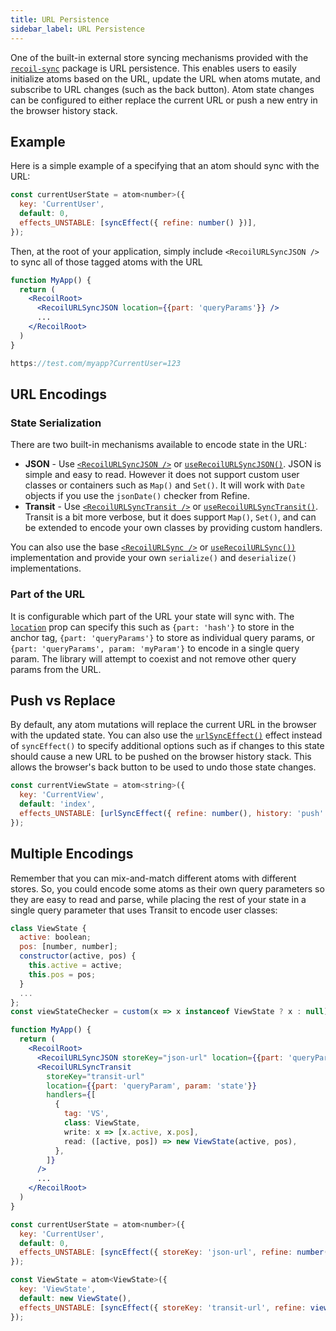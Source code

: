 ```yaml
---
title: URL Persistence
sidebar_label: URL Persistence
---
```


One of the built-in external store syncing mechanisms provided with the [`recoil-sync`](/docs/guides/recoil-sync) package is URL persistence.  This enables users to easily initialize atoms based on the URL, update the URL when atoms mutate, and subscribe to URL changes (such as the back button).  Atom state changes can be configured to either replace the current URL or push a new entry in the browser history stack.

## Example

Here is a simple example of a specifying that an atom should sync with the URL:

```jsx
const currentUserState = atom<number>({
  key: 'CurrentUser',
  default: 0,
  effects_UNSTABLE: [syncEffect({ refine: number() })],
});
```

Then, at the root of your application, simply include `<RecoilURLSyncJSON />` to sync all of those tagged atoms with the URL

```jsx
function MyApp() {
  return (
    <RecoilRoot>
      <RecoilURLSyncJSON location={{part: 'queryParams'}} />
      ...
    </RecoilRoot>
  )
}
```

```jsx
https://test.com/myapp?CurrentUser=123
```

## URL Encodings

### State Serialization
There are two built-in mechanisms available to encode state in the URL:

* **JSON** - Use [`<RecoilURLSyncJSON />`](/docs/api-reference/recoil-sync/RecoilURLSyncJSON) or [`useRecoilURLSyncJSON()`](/docs/api-reference/recoil-sync/useRecoilURLSyncJSON).  JSON is simple and easy to read.  However it does not support custom user classes or containers such as `Map()` and `Set()`.  It will work with `Date` objects if you use the `jsonDate()` checker from Refine.
* **Transit** - Use [`<RecoilURLSyncTransit />`](/docs/api-reference/recoil-sync/RecoilURLSyncTransit) or [`useRecoilURLSyncTransit()`](/docs/api-reference/recoil-sync/useRecoilURLSyncTransit).  Transit is a bit more verbose, but it does support `Map()`, `Set()`, and can be extended to encode your own classes by providing custom handlers.

You can also use the base [`<RecoilURLSync />`](/docs/api-reference/recoil-sync/RecoilURLSync) or [`useRecoilURLSync())`](/docs/api-reference/recoil-sync/useRecoilURLSync) implementation and provide your own `serialize()` and `deserialize()` implementations.

### Part of the URL

It is configurable which part of the URL your state will sync with.  The [`location`](/docs/api-reference/recoil-sync/RecoilURLSync#url-location) prop can specify this such as `{part: 'hash'}` to store in the anchor tag, `{part: 'queryParams'}` to store as individual query params, or `{part: 'queryParams', param: 'myParam'}` to encode in a single query param.  The library will attempt to coexist and not remove other query params from the URL.

## Push vs Replace

By default, any atom mutations will replace the current URL in the browser with the updated state.  You can also use the [`urlSyncEffect()`](/docs/api-reference/recoil-sync/urlSyncEffect) effect instead of `syncEffect()` to specify additional options such as if changes to this state should cause a new URL to be pushed on the browser history stack.  This allows the browser's back button to be used to undo those state changes.

```jsx
const currentViewState = atom<string>({
  key: 'CurrentView',
  default: 'index',
  effects_UNSTABLE: [urlSyncEffect({ refine: number(), history: 'push' })],
});
```

## Multiple Encodings

Remember that you can mix-and-match different atoms with different stores.  So, you could encode some atoms as their own query parameters so they are easy to read and parse, while placing the rest of your state in a single query parameter that uses Transit to encode user classes:

```jsx
class ViewState {
  active: boolean;
  pos: [number, number];
  constructor(active, pos) {
    this.active = active;
    this.pos = pos;
  }
  ...
};
const viewStateChecker = custom(x => x instanceof ViewState ? x : null);

function MyApp() {
  return (
    <RecoilRoot>
      <RecoilURLSyncJSON storeKey="json-url" location={{part: 'queryParams'}} />
      <RecoilURLSyncTransit
        storeKey="transit-url"
        location={{part: 'queryParam', param: 'state'}}
        handlers={[
          {
            tag: 'VS',
            class: ViewState,
            write: x => [x.active, x.pos],
            read: ([active, pos]) => new ViewState(active, pos),
          },
        ]}
      />
      ...
    </RecoilRoot>
  )
}

const currentUserState = atom<number>({
  key: 'CurrentUser',
  default: 0,
  effects_UNSTABLE: [syncEffect({ storeKey: 'json-url', refine: number() })],
});

const ViewState = atom<ViewState>({
  key: 'ViewState',
  default: new ViewState(),
  effects_UNSTABLE: [syncEffect({ storeKey: 'transit-url', refine: viewStateChecker() })],
});
```
